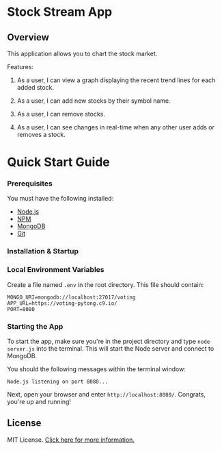 # Stock Stream App

## Overview

This application allows you to chart the stock market.

Features:

1. As a user, I can view a graph displaying the recent trend lines for each added stock.

2. As a user, I can add new stocks by their symbol name.

3. As a user, I can remove stocks.

4. As a user, I can see changes in real-time when any other user adds or removes a stock.

# Quick Start Guide

### Prerequisites

You must have the following installed:

- [Node.js](https://nodejs.org/)
- [NPM](https://nodejs.org/)
- [MongoDB](http://www.mongodb.org/)
- [Git](https://git-scm.com/)

### Installation & Startup


### Local Environment Variables

Create a file named `.env` in the root directory. This file should contain:

```
MONGO_URI=mongodb://localhost:27017/voting
APP_URL=https://voting-pytong.c9.io/
PORT=8080
```

### Starting the App

To start the app, make sure you're in the project directory and type `node server.js` into the terminal. This will start the Node server and connect to MongoDB.

You should the following messages within the terminal window:

```
Node.js listening on port 8080...
```

Next, open your browser and enter `http://localhost:8080/`. Congrats, you're up and running!


## License

MIT License. [Click here for more information.](LICENSE.md)
